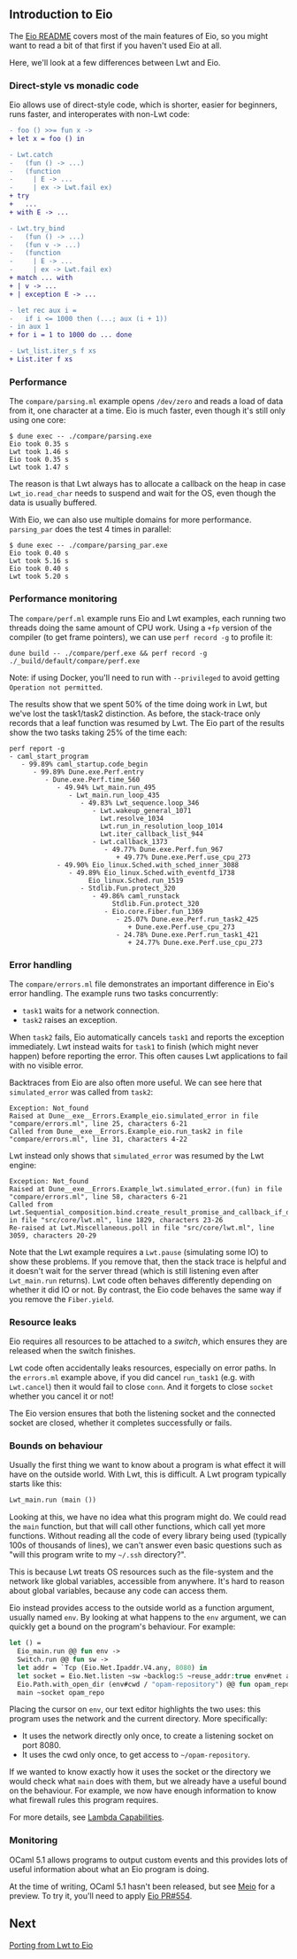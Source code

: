 ## Introduction to Eio

The [Eio README](https://github.com/ocaml-multicore/eio) covers most of the main features of Eio,
so you might want to read a bit of that first if you haven't used Eio at all.

Here, we'll look at a few differences between Lwt and Eio.

### Direct-style vs monadic code

Eio allows use of direct-style code, which is shorter, easier for beginners,
runs faster, and interoperates with non-Lwt code:

```diff
- foo () >>= fun x ->
+ let x = foo () in
```

```diff
- Lwt.catch
-   (fun () -> ...)
-   (function
-     | E -> ...
-     | ex -> Lwt.fail ex)
+ try
+   ...
+ with E -> ...
```

```diff
- Lwt.try_bind
-   (fun () -> ...)
-   (fun v -> ...)
-   (function
-     | E -> ...
-     | ex -> Lwt.fail ex)
+ match ... with
+ | v -> ...
+ | exception E -> ...
```

```diff
- let rec aux i =
-   if i <= 1000 then (...; aux (i + 1))
- in aux 1
+ for i = 1 to 1000 do ... done
```

```diff
- Lwt_list.iter_s f xs
+ List.iter f xs
```

### Performance

The `compare/parsing.ml` example opens `/dev/zero` and reads a load of data from it, one character at a time.
Eio is much faster, even though it's still only using one core:

```
$ dune exec -- ./compare/parsing.exe
Eio took 0.35 s                    
Lwt took 1.46 s
Eio took 0.35 s
Lwt took 1.47 s
```

The reason is that Lwt always has to allocate a callback on the heap
in case `Lwt_io.read_char` needs to suspend and wait for the OS,
even though the data is usually buffered.

With Eio, we can also use multiple domains for more performance.
`parsing_par` does the test 4 times in parallel:

```
$ dune exec -- ./compare/parsing_par.exe
Eio took 0.40 s                    
Lwt took 5.16 s
Eio took 0.40 s
Lwt took 5.20 s
```

### Performance monitoring

The `compare/perf.ml` example runs Eio and Lwt examples,
each running two threads doing the same amount of CPU work.
Using a `+fp` version of the compiler (to get frame pointers),
we can use `perf record -g` to profile it:

```
dune build -- ./compare/perf.exe && perf record -g ./_build/default/compare/perf.exe
```

Note: if using Docker, you'll need to run with `--privileged` to avoid getting `Operation not permitted`.

The results show that we spent 50% of the time doing work in Lwt, but we've lost the task1/task2 distinction.
As before, the stack-trace only records that a leaf function was resumed by Lwt.
The Eio part of the results show the two tasks taking 25% of the time each:

```
perf report -g
- caml_start_program
   - 99.89% caml_startup.code_begin
      - 99.89% Dune.exe.Perf.entry
         - Dune.exe.Perf.time_560
            - 49.94% Lwt_main.run_495
               - Lwt_main.run_loop_435
                  - 49.83% Lwt_sequence.loop_346
                     - Lwt.wakeup_general_1071
                       Lwt.resolve_1034
                       Lwt.run_in_resolution_loop_1014
                       Lwt.iter_callback_list_944
                     - Lwt.callback_1373
                        - 49.77% Dune.exe.Perf.fun_967
                           + 49.77% Dune.exe.Perf.use_cpu_273
            - 49.90% Eio_linux.Sched.with_sched_inner_3088
               - 49.89% Eio_linux.Sched.with_eventfd_1738
                    Eio_linux.Sched.run_1519
                  - Stdlib.Fun.protect_320
                     - 49.86% caml_runstack
                          Stdlib.Fun.protect_320
                        - Eio.core.Fiber.fun_1369
                           - 25.07% Dune.exe.Perf.run_task2_425
                              + Dune.exe.Perf.use_cpu_273
                           - 24.78% Dune.exe.Perf.run_task1_421
                              + 24.77% Dune.exe.Perf.use_cpu_273
```

### Error handling

The `compare/errors.ml` file demonstrates an important difference in Eio's error handling.
The example runs two tasks concurrently:

- `task1` waits for a network connection.
- `task2` raises an exception.

When `task2` fails, Eio automatically cancels `task1` and reports the exception immediately.
Lwt instead waits for `task1` to finish (which might never happen) before reporting the error.
This often causes Lwt applications to fail with no visible error.

Backtraces from Eio are also often more useful.
We can see here that `simulated_error` was called from `task2`:

```
Exception: Not_found
Raised at Dune__exe__Errors.Example_eio.simulated_error in file "compare/errors.ml", line 25, characters 6-21
Called from Dune__exe__Errors.Example_eio.run_task2 in file "compare/errors.ml", line 31, characters 4-22
```

Lwt instead only shows that `simulated_error` was resumed by the Lwt engine:

```
Exception: Not_found
Raised at Dune__exe__Errors.Example_lwt.simulated_error.(fun) in file "compare/errors.ml", line 58, characters 6-21
Called from Lwt.Sequential_composition.bind.create_result_promise_and_callback_if_deferred.callback in file "src/core/lwt.ml", line 1829, characters 23-26
Re-raised at Lwt.Miscellaneous.poll in file "src/core/lwt.ml", line 3059, characters 20-29
```

Note that the Lwt example requires a `Lwt.pause` (simulating some IO) to show these problems.
If you remove that, then the stack trace is helpful and it doesn't wait for the server thread
(which is still listening even after `Lwt_main.run` returns).
Lwt code often behaves differently depending on whether it did IO or not.
By contrast, the Eio code behaves the same way if you remove the `Fiber.yield`.

### Resource leaks

Eio requires all resources to be attached to a *switch*, which ensures they are released when the switch finishes.

Lwt code often accidentally leaks resources, especially on error paths.
In the `errors.ml` example above, if you did cancel `run_task1` (e.g. with `Lwt.cancel`) then it would fail to close `conn`.
And it forgets to close `socket` whether you cancel it or not!

The Eio version ensures that both the listening socket and the connected socket are closed,
whether it completes successfully or fails.

### Bounds on behaviour

Usually the first thing we want to know about a program is what effect it will have on the outside world.
With Lwt, this is difficult. A Lwt program typically starts like this:

```ocaml
Lwt_main.run (main ())
```

Looking at this, we have no idea what this program might do.
We could read the `main` function, but that will call other functions, which call yet more functions.
Without reading all the code of every library being used (typically 100s of thousands of lines),
we can't answer even basic questions such as "will this program write to my `~/.ssh` directory?".

This is because Lwt treats OS resources such as the file-system and the network like global variables,
accessible from anywhere.
It's hard to reason about global variables, because any code can access them.

Eio instead provides access to the outside world as a function argument, usually named `env`.
By looking at what happens to the `env` argument, we can quickly get a bound on the program's behaviour.
For example:

```ocaml
let () =
  Eio_main.run @@ fun env ->
  Switch.run @@ fun sw ->
  let addr = `Tcp (Eio.Net.Ipaddr.V4.any, 8080) in
  let socket = Eio.Net.listen ~sw ~backlog:5 ~reuse_addr:true env#net addr in
  Eio.Path.with_open_dir (env#cwd / "opam-repository") @@ fun opam_repo ->
  main ~socket opam_repo
```

Placing the cursor on `env`, our text editor highlights the two uses:
this program uses the network and the current directory.
More specifically:

- It uses the network directly only once, to create a listening socket on port 8080.
- It uses the cwd only once, to get access to `~/opam-repository`.

If we wanted to know exactly how it uses the socket or the directory
we would check what `main` does with them, but we already have a useful bound on the behaviour.
For example, we now have enough information to know what firewall rules this program
requires.

For more details, see [Lambda Capabilities][].

[Lambda Capabilities]: https://roscidus.com/blog/blog/2023/04/26/lambda-capabilities/

### Monitoring

OCaml 5.1 allows programs to output custom events and this provides lots of
useful information about what an Eio program is doing.

At the time of writing, OCaml 5.1 hasn't been released, but see [Meio][] for a preview.
To try it, you'll need to apply [Eio PR#554](https://github.com/ocaml-multicore/eio/pull/554).

[Meio]: https://github.com/ocaml-multicore/meio

## Next

[Porting from Lwt to Eio](./porting.md)
